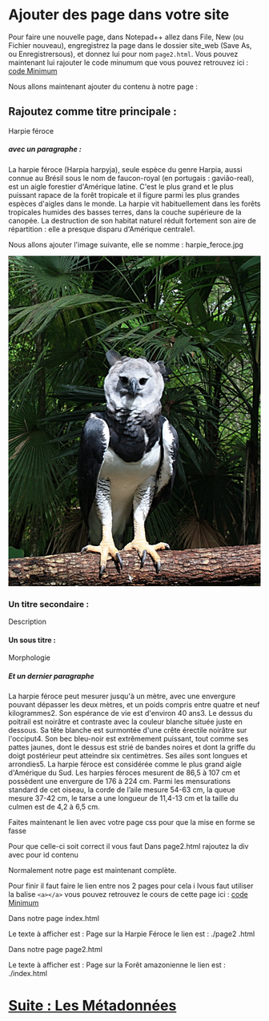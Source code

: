 # Ajouter des page dans votre site

Pour faire une nouvelle page, dans Notepad++ allez dans File, New (ou Fichier nouveau), engregistrez la page dans le dossier site_web (Save As, ou Enregistrersous), et donnez lui pour nom ````page2.html````. 
Vous pouvez maintenant lui rajouter le code minumum que vous pouvez retrouvez ici : [code Minimum](./MINI.md)


Nous allons maintenant ajouter du contenu à notre page :

## Rajoutez comme titre principale :

Harpie féroce

##### avec un paragraphe :

La harpie féroce (Harpia harpyja), seule espèce du genre Harpia, aussi connue au Brésil sous le nom de faucon-royal (en portugais : gavião-real), est un aigle forestier d'Amérique latine. C'est le plus grand et le plus puissant rapace de la forêt tropicale et il figure parmi les plus grandes espèces d'aigles dans le monde. La harpie vit habituellement dans les forêts tropicales humides des basses terres, dans la couche supérieure de la canopée. La destruction de son habitat naturel réduit fortement son aire de répartition : elle a presque disparu d'Amérique centrale1.

Nous allons ajouter l'image suivante, elle se nomme : harpie_feroce.jpg

![image](./harpie_feroce.jpg)

### Un titre secondaire : 

Description

#### Un sous titre :

Morphologie

##### Et un dernier paragraphe

La harpie féroce peut mesurer jusqu'à un mètre, avec une envergure pouvant dépasser les deux mètres, et un poids compris entre quatre et neuf kilogrammes2. Son espérance de vie est d'environ 40 ans3. Le dessus du poitrail est noirâtre et contraste avec la couleur blanche située juste en dessous. Sa tête blanche est surmontée d'une crête érectile noirâtre sur l'occiput4. Son bec bleu-noir est extrêmement puissant, tout comme ses pattes jaunes, dont le dessus est strié de bandes noires et dont la griffe du doigt postérieur peut atteindre six centimètres. Ses ailes sont longues et arrondies5. La harpie féroce est considérée comme le plus grand aigle d'Amérique du Sud. Les harpies féroces mesurent de 86,5 à 107 cm et possèdent une envergure de 176 à 224 cm. Parmi les mensurations standard de cet oiseau, la corde de l’aile mesure 54-63 cm, la queue mesure 37-42 cm, le tarse a une longueur de 11,4-13 cm et la taille du culmen est de 4,2 à 6,5 cm.

Faites maintenant le lien avec votre page css pour que la mise en forme se fasse 

Pour que celle-ci soit correct il vous faut Dans page2.html rajoutez la div avec pour id contenu

Normalement notre page est maintenant complète.

Pour finir il faut faire le lien entre nos 2 pages pour cela i lvous faut utiliser la balise ````<a></a>```` vous pouvez retrouvez le cours de cette page ici : [code Minimum](./LIEN.md)

Dans notre page index.html

Le texte à afficher est : Page sur la Harpie Féroce
le lien est : ./page2 .html

Dans notre page page2.html

Le texte à afficher est : Page sur la Forêt amazonienne
le lien est : ./index.html

# [Suite : Les Métadonnées](META.md)
